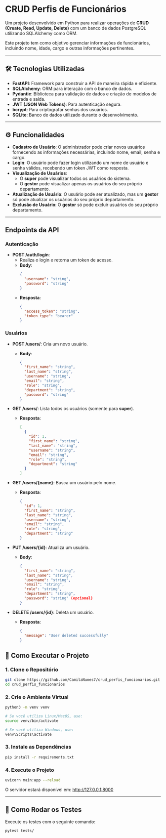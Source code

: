 # CRUD Perfis de Funcionários

Um projeto desenvolvido em Python para realizar operações de **CRUD (Create, Read, Update, Delete)** com um banco de dados PostgreSQL utilizando SQLAlchemy como ORM.

Este projeto tem como objetivo gerenciar informações de funcionários, incluindo nome, idade, cargo e outras informações pertinentes.

---

## 🛠 Tecnologias Utilizadas

- **FastAPI**: Framework para construir a API de maneira rápida e eficiente.
- **SQLAlchemy**: ORM para interação com o banco de dados.
- **Pydantic**: Biblioteca para validação de dados e criação de modelos de entrada e saída.
- **JWT (JSON Web Tokens)**: Para autenticação segura.
- **bcrypt**: Para criptografar senhas dos usuários.
- **SQLite**: Banco de dados utilizado durante o desenvolvimento.

---

## ⚙️ Funcionalidades

- **Cadastro de Usuário**: O administrador pode criar novos usuários fornecendo as informações necessárias, incluindo nome, email, senha e cargo.
- **Login**: O usuário pode fazer login utilizando um nome de usuário e senha válidos, recebendo um token JWT como resposta.
- **Visualização de Usuários**:
  - O **super** pode visualizar todos os usuários do sistema.
  - O **gestor** pode visualizar apenas os usuários do seu próprio departamento.
- **Atualização de Usuário**: O usuário pode ser atualizado, mas um **gestor** só pode atualizar os usuários do seu próprio departamento.
- **Exclusão de Usuário**: O **gestor** só pode excluir usuários do seu próprio departamento.

---
## Endpoints da API

### Autenticação

- **POST /auth/login**:
  - Realiza o login e retorna um token de acesso.
  - **Body**:
    ```json
    {
      "username": "string",
      "password": "string"
    }
    ```
  - **Resposta**:
    ```json
    {
      "access_token": "string",
      "token_type": "bearer"
    }
    ```

### Usuários

- **POST /users/**: Cria um novo usuário.
  - **Body**:
    ```json
    {
      "first_name": "string",
      "last_name": "string",
      "username": "string",
      "email": "string",
      "role": "string",
      "department": "string",
      "password": "string"
    }
    ```

- **GET /users/**: Lista todos os usuários (somente para **super**).
  - **Resposta**:
    ```json
    [
      {
        "id": 1,
        "first_name": "string",
        "last_name": "string",
        "username": "string",
        "email": "string",
        "role": "string",
        "department": "string"
      }
    ]
    ```

- **GET /users/{name}**: Busca um usuário pelo nome.
  - **Resposta**:
    ```json
    {
      "id": 1,
      "first_name": "string",
      "last_name": "string",
      "username": "string",
      "email": "string",
      "role": "string",
      "department": "string"
    }
    ```

- **PUT /users/{id}**: Atualiza um usuário.
  - **Body**:
    ```json
    {
      "first_name": "string",
      "last_name": "string",
      "username": "string",
      "email": "string",
      "role": "string",
      "department": "string",
      "password": "string" (opcional)
    }
    ```

- **DELETE /users/{id}**: Deleta um usuário.
  - **Resposta**:
    ```json
    {
      "message": "User deleted successfully"
    }
    ```
## 🚀 Como Executar o Projeto

### 1. **Clone o Repositório**
```bash
git clone https://github.com/CamilaNunes7/crud_perfis_funcionarios.git
cd crud_perfis_funcionarios
```


### 2. **Crie o Ambiente Virtual**
```bash
python3 -m venv venv

# Se você utiliza Linux/MacOS, use:
source venv/bin/activate

# Se você utiliza Windows, use:
venv\Scripts\activate
```

### 3. **Instale as Dependências**
```bash
pip install -r requirements.txt
```

### 4. **Execute o Projeto**
```bash
uvicorn main:app --reload
```

O servidor estará disponível em: http://127.0.0.1:8000

---


## 🧪 Como Rodar os Testes
Execute os testes com o seguinte comando:

```bash
pytest tests/
